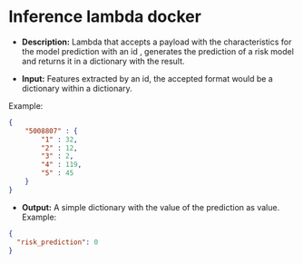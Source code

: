 # Inference lambda docker

* **Description:** Lambda that accepts a payload with the characteristics for the model prediction with an id , generates the prediction of a risk model and returns it in a dictionary with the result. 

* **Input:** Features extracted by an id, the accepted format would be a dictionary within a dictionary.

Example:

```json
{
    "5008807" : { 
        "1" : 32, 
        "2" : 12, 
        "3" : 2, 
        "4" : 119, 
        "5" : 45
    }
}
```

* **Output:** A simple dictionary with the value of the prediction as value.
Example:

```json
{
  "risk_prediction": 0
}
```
